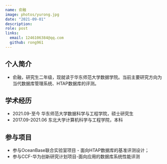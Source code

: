 ```yaml
---
name: 俞融
image: photos/yurong.jpg
date: "2021-09-01"
description: 
role: post
links:
  email: 1246106384@qq.com
  github: rong961
---
```


## 个人简介

- 俞融，研究生二年级，现就读于华东师范大学数据学院。当前主要研究方向为当代数据库管理系统、HTAP数据库的评测。

## 学术经历

- 2021.09-至今 华东师范大学数据科学与工程学院，硕士研究生
- 2017.09-2021.06 东北大学计算机科学与工程学院，本科

## 参与项目

- 参与OceanBase联合实验室项目 - 面向HTAP数据库的基准评测设计；
- 参与CCF-华为创新研究计划项目-面向应用的数据库系统性能评测